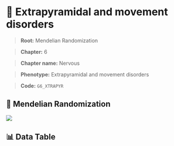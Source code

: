 # 🧪 Extrapyramidal and movement disorders

> **Root:** Mendelian Randomization

> **Chapter:** 6  

> **Chapter name:** Nervous

> **Phenotype:** Extrapyramidal and movement disorders  

> **Code:** `G6_XTRAPYR`

## 🧬 Mendelian Randomization  

<img src="/MR/Figures/Forward/G6_XTRAPYR.png"/>

## 📊 Data Table

<CsvTableMRF src="/public/MR/Data/Forward/G6_XTRAPYR.csv"/>
